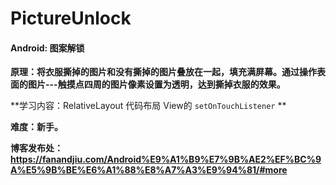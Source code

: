 # PictureUnlock
#### Android: 图案解锁

**原理：将衣服撕掉的图片和没有撕掉的图片叠放在一起，填充满屏幕。通过操作表面的图片---触摸点四周的图片像素设置为透明，达到撕掉衣服的效果。**

**学习内容：RelativeLayout 代码布局 View的 `setOnTouchListener` **

**难度：新手。**

**博客发布处：https://fanandjiu.com/Android%E9%A1%B9%E7%9B%AE2%EF%BC%9A%E5%9B%BE%E6%A1%88%E8%A7%A3%E9%94%81/#more**

